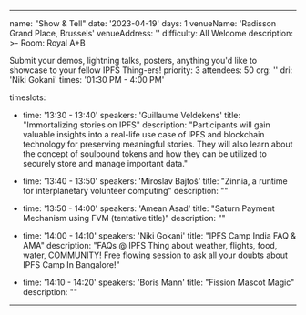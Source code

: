 ---

name: "Show & Tell"
date: '2023-04-19'
days: 1
venueName: 'Radisson Grand Place, Brussels'
venueAddress: ''
difficulty: All Welcome
description: >-
  Room: Royal A+B
  
  Submit your demos, lightning talks, posters, anything you'd like to showcase to your fellow IPFS Thing-ers!
priority: 3
attendees: 50
org: ''
dri: 'Niki Gokani'
times: '01:30 PM - 4:00 PM'

timeslots:
  - time: '13:30 - 13:40'
    speakers: 'Guillaume Veldekens'
    title: "Immortalizing stories on IPFS"
    description: "Participants will gain valuable insights into a real-life use case of IPFS and blockchain technology for preserving meaningful stories. They will also learn about the concept of soulbound tokens and how they can be utilized to securely store and manage important data."

  - time: '13:40 - 13:50'
    speakers: 'Miroslav  Bajtoš'
    title: "Zinnia, a runtime for interplanetary volunteer computing"
    description: ""

  - time: '13:50 - 14:00'
    speakers: 'Amean Asad'
    title: "Saturn Payment Mechanism using FVM (tentative title)"
    description: ""

  - time: '14:00 - 14:10'
    speakers: 'Niki Gokani'
    title: "IPFS Camp India FAQ & AMA"
    description: "FAQs @ IPFS Thing about weather, flights, food, water, COMMUNITY! Free flowing session to ask all your doubts about IPFS Camp In Bangalore!"

  - time: '14:10 - 14:20'
    speakers: 'Boris Mann'
    title: "Fission Mascot Magic"
    description: ""

---
